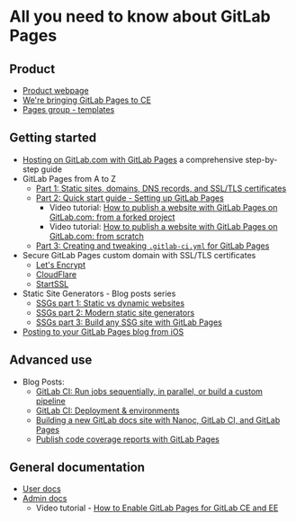 # All you need to know about GitLab Pages

## Product

- [Product webpage](https://pages.gitlab.io)
- [We're bringing GitLab Pages to CE](https://about.gitlab.com/2016/12/24/were-bringing-gitlab-pages-to-community-edition/)
- [Pages group - templates](https://gitlab.com/pages)

## Getting started

- [Hosting on GitLab.com with GitLab Pages](https://about.gitlab.com/2016/04/07/gitlab-pages-setup/) a comprehensive step-by-step guide
- GitLab Pages from A to Z
  - [Part 1: Static sites, domains, DNS records, and SSL/TLS certificates](getting_started_part_one.md)
  - [Part 2: Quick start guide - Setting up GitLab Pages](getting_started_part_two.md)
      - Video tutorial: [How to publish a website with GitLab Pages on GitLab.com: from a forked project](https://youtu.be/TWqh9MtT4Bg)
      - Video tutorial: [How to publish a website with GitLab Pages on GitLab.com: from scratch](#LINK)
  - [Part 3: Creating and tweaking `.gitlab-ci.yml` for GitLab Pages](getting_started_part_three.md)
- Secure GitLab Pages custom domain with SSL/TLS certificates
  - [Let's Encrypt](https://about.gitlab.com/2016/04/11/tutorial-securing-your-gitlab-pages-with-tls-and-letsencrypt/)
  - [CloudFlare](https://about.gitlab.com/2017/02/07/setting-up-gitlab-pages-with-cloudflare-certificates/)
  - [StartSSL](https://about.gitlab.com/2016/06/24/secure-gitlab-pages-with-startssl/)
- Static Site Generators - Blog posts series
  - [SSGs part 1: Static vs dynamic websites](https://about.gitlab.com/2016/06/03/ssg-overview-gitlab-pages-part-1-dynamic-x-static/)
  - [SSGs part 2: Modern static site generators](https://about.gitlab.com/2016/06/10/ssg-overview-gitlab-pages-part-2/)
  - [SSGs part 3: Build any SSG site with GitLab Pages](https://about.gitlab.com/2016/06/17/ssg-overview-gitlab-pages-part-3-examples-ci/)
- [Posting to your GitLab Pages blog from iOS](https://about.gitlab.com/2016/08/19/posting-to-your-gitlab-pages-blog-from-ios/)

## Advanced use

- Blog Posts:
  - [GitLab CI: Run jobs sequentially, in parallel, or build a custom pipeline](https://about.gitlab.com/2016/07/29/the-basics-of-gitlab-ci/)
  - [GitLab CI: Deployment & environments](https://about.gitlab.com/2016/08/26/ci-deployment-and-environments/)
  - [Building a new GitLab docs site with Nanoc, GitLab CI, and GitLab Pages](https://about.gitlab.com/2016/12/07/building-a-new-gitlab-docs-site-with-nanoc-gitlab-ci-and-gitlab-pages/)
  - [Publish code coverage reports with GitLab Pages](https://about.gitlab.com/2016/11/03/publish-code-coverage-report-with-gitlab-pages/)

## General documentation

- [User docs](../user/project/pages/index.md)
- [Admin docs](../administration/pages/index.md)
  - Video tutorial - [How to Enable GitLab Pages for GitLab CE and EE](https://youtu.be/dD8c7WNcc6s)
